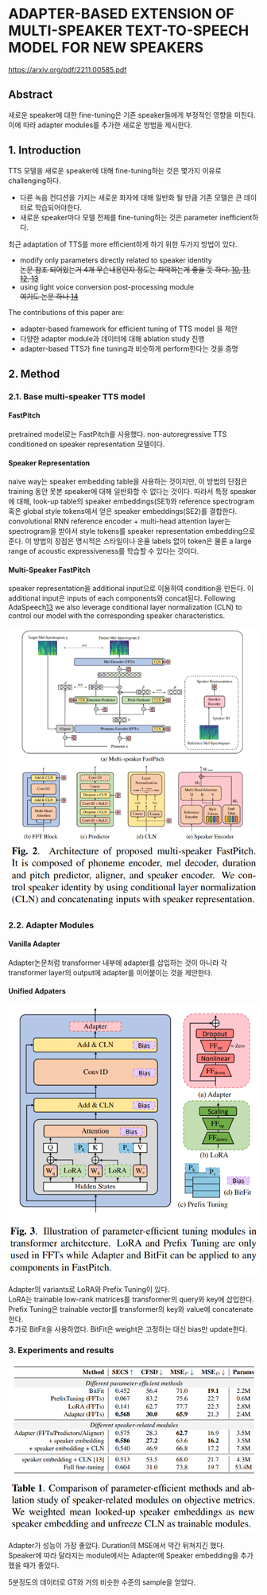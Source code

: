# ADAPTER-BASED EXTENSION OF MULTI-SPEAKER TEXT-TO-SPEECH MODEL FOR NEW SPEAKERS

<https://arxiv.org/pdf/2211.00585.pdf>

## Abstract

새로운 speaker에 대한 fine-tuning은 기존 speaker들에게 부정적인 영향을 미친다. 이에 따라 adapter modules를 추가한 새로운 방법을 제시한다.

## 1. Introduction

TTS 모델을 새로운 speaker에 대해 fine-tuning하는 것은 몇가지 이유로 challenging하다.

- 다른 녹음 컨디션을 가지는 새로운 화자에 대해 일반화 될 만큼 기존 모델은 큰 데이터로 학습되어야한다.
- 새로운 speaker마다 모델 전체를 fine-tuning하는 것은 parameter inefficient하다.

최근 adaptation of TTS를 more efficient하게 하기 위한 두가지 방법이 있다.

- modify only parameters directly related to speaker identity  
  ~~논문 참조 되어있는거 4개 무슨내용인지 정도는 파악하는게 좋을 듯 하다. [10](https://henrymoss.github.io/files/BOFFIN.pdf), [11](https://arxiv.org/pdf/2005.05642.pdf), [12](https://arxiv.org/pdf/1802.06006.pdf), [13](https://arxiv.org/pdf/2103.00993.pdf)~~
- using light voice conversion post-processing module  
  ~~여기도 논문 하나 [14](https://assets.amazon.science/ba/cf/51543bab499dab771d246b475c8b/voice-filter-few-shot-text-to-speech-speaker-adaptation-using-voice-conversion-as-a-post-processing-module.pdf)~~

The contributions of this paper are:

- adapter-based framework for efficient tuning of TTS model 을 제안
- 다양한 adapter module과 데이터에 대해 ablation study 진행
- adapter-based TTS가 fine tuning과 비슷하게 perform한다는 것을 증명

## 2. Method

### 2.1. Base multi-speaker TTS model

#### FastPitch

pretrained model로는 FastPitch를 사용했다. non-autoregressive TTS conditioned on speaker representation 모델이다.

#### Speaker Representation

naive way는 speaker embedding table을 사용하는 것이지만, 이 방법의 단점은 training 동안 못본 speaker에 대해 일반화할 수 없다는 것이다. 따라서 특정 speaker에 대해, look-up table의 speaker embeddings(SE1)와 reference spectrogram 혹은 global style tokens에서 얻은 speaker embeddings(SE2)를 결합한다. convolutional RNN reference encoder + multi-head attention layer는 spectrogram을 받아서 style tokens를 speaker representation embedding으로 준다. 이 방법의 장점은 명시적은 스타일이나 운율 labels 없이 token은 물론 a large range of acoustic expressiveness를 학습할 수 있다는 것이다.

#### Multi-Speaker FastPitch

speaker representation을 additional input으로 이용하여 condition을 만든다. 이 additional input은 inputs of each components와 concat된다. Following AdaSpeech[13](https://arxiv.org/pdf/2103.00993.pdf) we also leverage conditional layer normalization (CLN) to control our model with the corresponding speaker characteristics.

![fig2](./fig2.png)

### 2.2. Adapter Modules

#### Vanilla Adapter

Adapter논문처럼 transformer 내부에 adapter를 삽입하는 것이 아니라 각 transformer layer의 output에 adapter를 이어붙이는 것을 제안한다.

#### Unified Adpaters

![fig3](./fig3.png)

Adapter의 variants로 LoRA와 Prefix Tuning이 있다.  
LoRA는 trainable low-rank matrices를 transformer의 query와 key에 삽입한다.  
Prefix Tuning은 trainable vector를 transformer의 key와 value에 concatenate한다.  
추가로 BitFit을 사용하였다. BitFit은 weight은 고정하는 대신 bias만 update한다.

### 3. Experiments and results

![table1](./table1.png)

Adapter가 성능이 가장 좋았다. Duration의 MSE에서 약간 뒤쳐지긴 했다.  
Speaker에 따라 달라지는 module에서는 Adapter에 Speaker embedding을 추가했을 때가 좋았다.

5분정도의 데이터로 GT와 거의 비슷한 수준의 sample을 얻었다.

